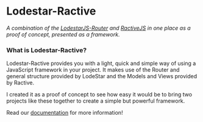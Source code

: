Lodestar-Ractive
==
_A combination of the [LodestarJS-Router](https://github.com/lodestarjs/lodestar-router) and [RactiveJS](https://github.com/ractivejs/ractive) in one place as a proof of concept, presented as a framework._

### What is Lodestar-Ractive?

Lodestar-Ractive provides you with a light, quick and simple way of using a JavaScript framework in your project. It makes use of the Router and general structure provided by LodeStar and the Models and Views provided by Ractive.

I created it as a proof of concept to see how easy it would be to bring two projects like these together to create a simple but powerful framework.

Read our [documentation](https://github.com/lodestarjs/lodestar-ractive/wiki) for more information!